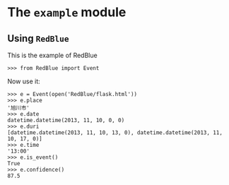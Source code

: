 The ``example`` module
======================

Using ``RedBlue``
-------------------

This is the example of RedBlue

    >>> from RedBlue import Event

Now use it:

    >>> e = Event(open('RedBlue/flask.html'))
    >>> e.place
    '旭川市'
    >>> e.date
    datetime.datetime(2013, 11, 10, 0, 0)
    >>> e.duri
    [datetime.datetime(2013, 11, 10, 13, 0), datetime.datetime(2013, 11, 10, 17, 0)]
    >>> e.time
    '13:00'
    >>> e.is_event()
    True
    >>> e.confidence()
    87.5
